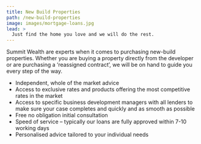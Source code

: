 ```yaml
---
title: New Build Properties
path: /new-build-properties
image: images/mortgage-loans.jpg
lead: >
  Just find the home you love and we will do the rest.
---
```


Summit Wealth are experts when it comes to purchasing new-build properties. Whether you are buying a property directly
from the developer or are purchasing a ‘reassigned contract’, we will be on hand to guide you every step of the way.

- Independent, whole of the market advice
- Access to exclusive rates and products offering the most competitive rates in the market
- Access to specific business development managers with all lenders to make sure your case completes and quickly and as smooth as possible
- Free no obligation initial consultation
- Speed of service – typically our loans are fully approved within 7-10 working days
- Personalised advice tailored to your individual needs
